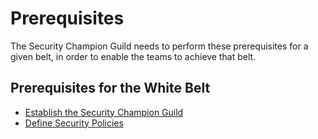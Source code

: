 # Prerequisites

The Security Champion Guild needs to perform these prerequisites for a given belt, in order to enable the teams to achieve that belt.

## Prerequisites for the White Belt
- [Establish the Security Champion Guild](establish-security-champion-guild.md)
- [Define Security Policies](security-policies.md)
